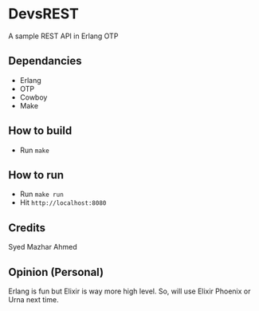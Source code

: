 # DevsREST

A sample REST API in Erlang OTP

## Dependancies

- Erlang
- OTP
- Cowboy
- Make

## How to build

- Run `make`

## How to run

- Run `make run`
- Hit `http://localhost:8080`

## Credits

Syed Mazhar Ahmed

## Opinion (Personal)

Erlang is fun but Elixir is way more high level.
So, will use Elixir Phoenix or Urna next time.
